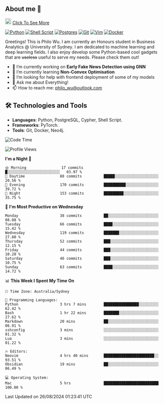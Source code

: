 ## About me 🤗

<a href="#"><img src="https://media.giphy.com/media/hvRJCLFzcasrR4ia7z/giphy.gif" width="20px" height="20px"></a> [Click To See More](https://codeboyphilo.github.io)

[![Python](https://img.shields.io/badge/python-3670A0?style=for-the-badge&logo=python&logoColor=ffdd54)](#)
[![Shell Script](https://img.shields.io/badge/shell_script-%23121011.svg?style=for-the-badge&logo=gnu-bash&logoColor=white)](#)
[![Postgres](https://img.shields.io/badge/postgres-%23316192.svg?style=for-the-badge&logo=postgresql&logoColor=white)](#)
[![Git](https://img.shields.io/badge/git-%23F05033.svg?style=for-the-badge&logo=git&logoColor=white)](#)
[![Vim](https://img.shields.io/badge/VIM-%2311AB00.svg?style=for-the-badge&logo=vim&logoColor=white)](#)
[![Docker](https://img.shields.io/badge/docker-%230db7ed.svg?style=for-the-badge&logo=docker&logoColor=white)](#)

Greetings! This is Philo Wu. I am currently an Honours student in Business Analytics \@ University of Sydney. I am dedicated to machine learning and deep learning fields. I also enjoy develop some Python-based cool gadgets that are ~~useless~~ useful to serve my needs. Please check them out!

- 🔭 I’m currently working on **Early Fake News Detection using GNN**
- 🌱 I’m currently learning **Non-Convex Optimisation**
- 🤔 I’m looking for help with frontend deployment of some of my models
- 💬 Ask me about Everything!
- 📫 How to reach me: philo_wu@outlook.com

## 🛠 Technologies and Tools
- **Languages**: Python, PostgreSQL, Cypher, Shell Script.
- **Frameworks**: PyTorch.
- **Tools**: Git, Docker, Neo4j.

<!--START_SECTION:waka-->
![Code Time](http://img.shields.io/badge/Code%20Time-403%20hrs%2029%20mins-blue)

![Profile Views](http://img.shields.io/badge/Profile%20Views-0-blue)

**I'm a Night 🦉** 

```text
🌞 Morning                17 commits          █░░░░░░░░░░░░░░░░░░░░░░░░   03.97 % 
🌆 Daytime                88 commits          █████░░░░░░░░░░░░░░░░░░░░   20.56 % 
🌃 Evening                170 commits         ██████████░░░░░░░░░░░░░░░   39.72 % 
🌙 Night                  153 commits         █████████░░░░░░░░░░░░░░░░   35.75 % 
```
📅 **I'm Most Productive on Wednesday** 

```text
Monday                   38 commits          ██░░░░░░░░░░░░░░░░░░░░░░░   08.88 % 
Tuesday                  66 commits          ████░░░░░░░░░░░░░░░░░░░░░   15.42 % 
Wednesday                119 commits         ███████░░░░░░░░░░░░░░░░░░   27.80 % 
Thursday                 52 commits          ███░░░░░░░░░░░░░░░░░░░░░░   12.15 % 
Friday                   44 commits          ███░░░░░░░░░░░░░░░░░░░░░░   10.28 % 
Saturday                 46 commits          ███░░░░░░░░░░░░░░░░░░░░░░   10.75 % 
Sunday                   63 commits          ████░░░░░░░░░░░░░░░░░░░░░   14.72 % 
```


📊 **This Week I Spent My Time On** 

```text
🕑︎ Time Zone: Australia/Sydney

💬 Programming Languages: 
Python                   3 hrs 7 mins        ████████████████░░░░░░░░░   62.42 % 
Bash                     1 hr 22 mins        ███████░░░░░░░░░░░░░░░░░░   27.62 % 
Markdown                 20 mins             ██░░░░░░░░░░░░░░░░░░░░░░░   06.91 % 
sshconfig                3 mins              ░░░░░░░░░░░░░░░░░░░░░░░░░   01.32 % 
Lua                      3 mins              ░░░░░░░░░░░░░░░░░░░░░░░░░   01.22 % 

🔥 Editors: 
Neovim                   4 hrs 40 mins       ███████████████████████░░   93.51 % 
Obsidian                 19 mins             ██░░░░░░░░░░░░░░░░░░░░░░░   06.49 % 

💻 Operating System: 
Mac                      5 hrs               █████████████████████████   100.00 % 
```


 Last Updated on 26/08/2024 01:23:41 UTC
<!--END_SECTION:waka-->
